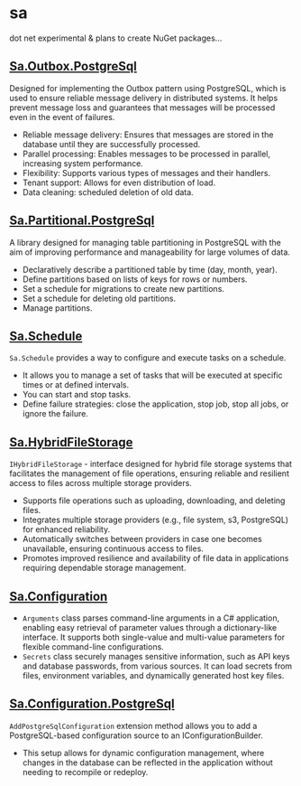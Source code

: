 # sa

dot net experimental & plans to create NuGet packages...

## [Sa.Outbox.PostgreSql](src/Sa.Outbox.PostgreSql)

Designed for implementing the Outbox pattern using PostgreSQL, which is used to ensure reliable message delivery in distributed systems. It helps prevent message loss and guarantees that messages will be processed even in the event of failures.

- Reliable message delivery: Ensures that messages are stored in the database until they are successfully processed.
- Parallel processing: Enables messages to be processed in parallel, increasing system performance.
- Flexibility: Supports various types of messages and their handlers.
- Tenant support: Allows for even distribution of load.
- Data cleaning: scheduled deletion of old data.

## [Sa.Partitional.PostgreSql](src/Sa.Partitional.PostgreSql)

A library designed for managing table partitioning in PostgreSQL with the aim of improving performance and manageability for large volumes of data.

- Declaratively describe a partitioned table by time (day, month, year).
- Define partitions based on lists of keys for rows or numbers.
- Set a schedule for migrations to create new partitions.
- Set a schedule for deleting old partitions.
- Manage partitions.

## [Sa.Schedule](src/Sa.Schedule)

`Sa.Schedule` provides a way to configure and execute tasks on a schedule.

- It allows you to manage a set of tasks that will be executed at specific times or at defined intervals.
- You can start and stop tasks.
- Define failure strategies: close the application, stop job, stop all jobs, or ignore the failure.

## [Sa.HybridFileStorage](src/Sa.HybridFileStorage)

`IHybridFileStorage` - interface designed for hybrid file storage systems that facilitates the management of file operations, ensuring reliable and resilient access to files across multiple storage providers.

- Supports file operations such as uploading, downloading, and deleting files.
- Integrates multiple storage providers (e.g., file system, s3, PostgreSQL) for enhanced reliability.
- Automatically switches between providers in case one becomes unavailable, ensuring continuous access to files.
- Promotes improved resilience and availability of file data in applications requiring dependable storage management.

## [Sa.Configuration](src/Sa.Configuration)

- `Arguments` class parses command-line arguments in a C# application, enabling easy retrieval of parameter values through a dictionary-like interface. It supports both single-value and multi-value parameters for flexible command-line configurations.
- `Secrets` class securely manages sensitive information, such as API keys and database passwords, from various sources. It can load secrets from files, environment variables, and dynamically generated host key files.

## [Sa.Configuration.PostgreSql](src/Sa.Configuration.PostgreSql)
`AddPostgreSqlConfiguration` extension method allows you to add a PostgreSQL-based configuration source to an IConfigurationBuilder. 

- This setup allows for dynamic configuration management, where changes in the database can be reflected in the application without needing to recompile or redeploy.

